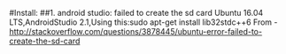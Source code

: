 #Install:
##1. android studio: failed to create the sd card
Ubuntu 16.04 LTS,AndroidStudio 2.1,Using this:sudo apt-get install lib32stdc++6 From - http://stackoverflow.com/questions/3878445/ubuntu-error-failed-to-create-the-sd-card 
